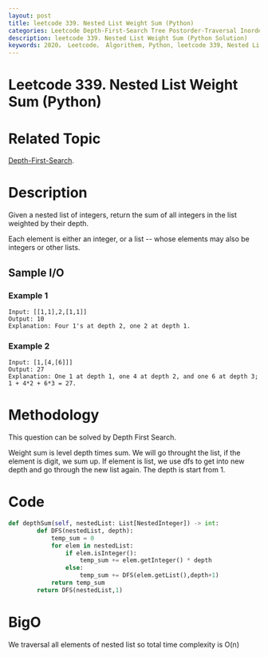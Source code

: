 ```yaml
---
layout: post
title: leetcode 339. Nested List Weight Sum (Python)
categories: Leetcode Depth-First-Search Tree Postorder-Traversal Inorder-Traversal
description: leetcode 339. Nested List Weight Sum (Python Solution)
keywords: 2020， Leetcode， Algorithem, Python, leetcode 339, Nested List Weight Sum, zhenyu, Depth-First-Search, DFS, Depth First Search, Tree, tree
---
```


# Leetcode 339. Nested List Weight Sum (Python)

# Related Topic
<a href="/categories/#Depth-First-Search" target="_blank"> Depth-First-Search</a>.

# Description

Given a nested list of integers, return the sum of all integers in the list weighted by their depth.

Each element is either an integer, or a list -- whose elements may also be integers or other lists.

## Sample I/O

### Example 1
```
Input: [[1,1],2,[1,1]]
Output: 10 
Explanation: Four 1's at depth 2, one 2 at depth 1.
```

### Example 2
```
Input: [1,[4,[6]]]
Output: 27 
Explanation: One 1 at depth 1, one 4 at depth 2, and one 6 at depth 3; 1 + 4*2 + 6*3 = 27.
```

# Methodology
This question can be solved by Depth First Search.

Weight sum is level depth times sum. We will go throught the list, if the element is digit, we sum up. If element is list, we use dfs to get into new depth and go through the new list again. The depth is start from 1.

# Code
```python
def depthSum(self, nestedList: List[NestedInteger]) -> int:      
        def DFS(nestedList, depth):
            temp_sum = 0
            for elem in nestedList:
                if elem.isInteger():
                    temp_sum += elem.getInteger() * depth
                else:
                    temp_sum += DFS(elem.getList(),depth+1)
            return temp_sum
        return DFS(nestedList,1)
```
# BigO
We traversal all elements of nested list so total time complexity is O(n)
